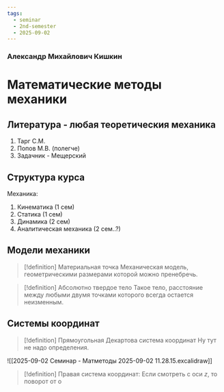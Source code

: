 ```yaml
---
tags:
  - seminar
  - 2nd-semester
  - 2025-09-02
---
```


### Александр Михайлович Кишкин
# Математические методы механики

## Литература - любая теоретическия механика

1. Тарг С.М.
2. Попов М.В. (полегче)
3. Задачник - Мещерский 

## Структура курса

Механика:
1. Кинематика (1 сем)
2.  Статика (1 сем)
3. Динамика (2 сем)
4. Аналитическая механика (2 сем..?)

##  Модели механики

> [!definition] Материальная точка
> Механическая модель, геометрическими размерами которой можно пренебречь.

> [!definition] Абсолютно твердое тело
> Такое тело, расстояние между любыми двумя точками которого всегда остается неизменным.

## Системы координат

> [!definition] Прямоугольная Декартова система координат
> Ну тут не надо определения.

![[2025-09-02 Семинар - Матметоды 2025-09-02 11.28.15.excalidraw]]

> [!definition] Правая система координат:
> Если смотреть с оси $z$, то поворот от о

